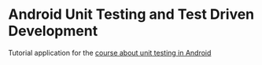 # Android Unit Testing and Test Driven Development

Tutorial application for the [course about unit testing in Android](https://go.techyourchance.com/android-unit-testing-course-github)

